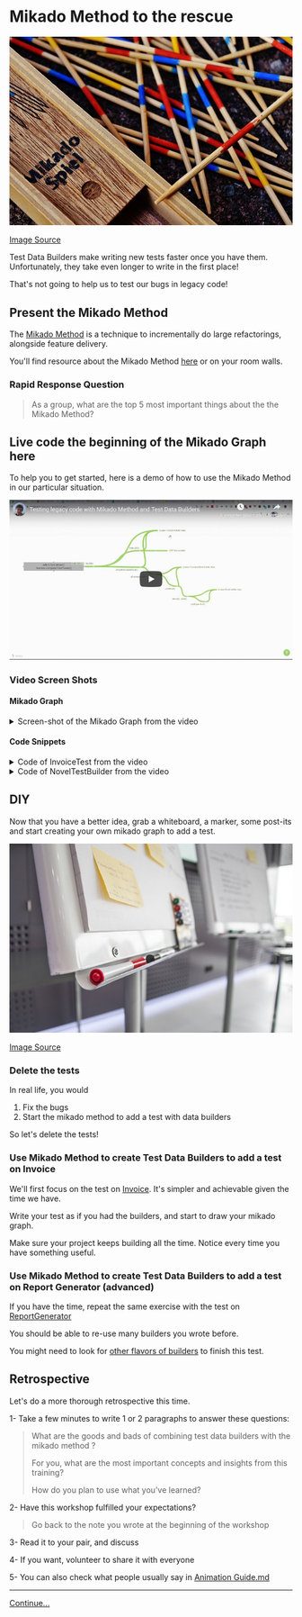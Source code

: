 # Mikado Method to the rescue

![Mikado game sticks](images/mikado-sticks.jpg)

[Image Source](https://pixabay.com/photos/mikado-play-puzzle-skill-colorful-1743593/)

Test Data Builders make writing new tests faster once you have them.
Unfortunately, they take even longer to write in the first place!

That's not going to help us to test our bugs in legacy code! 

## Present the Mikado Method

The [Mikado Method](./references/The%20Mikado%20Method.md) is a technique to
incrementally do large refactorings, alongside feature delivery.

You'll find resource about the Mikado Method 
[here](./references/The%20Mikado%20Method.md) or on your room walls.

### Rapid Response Question

> As a group, what are the top 5 most important things about the the Mikado
> Method?

## Live code the beginning of the Mikado Graph here

To help you to get started, here is a demo of how to use the Mikado Method in
our particular situation.

[![Video of the beginning of the solution](./images/Testing%20legacy%20code%20with%20Mikado%20Method%20and%20Test%20Data%20Builders%20-%20YouTube.jpg)](https://www.youtube.com/watch?v=2wIb8kdxay4&feature=youtu.be)

### Video Screen Shots 

#### Mikado Graph

<details>
  <summary>Screen-shot of the Mikado Graph from the video</summary>
  
![screen capture](./images/MIkdaoScreenCapture.PNG) 

</details>

#### Code Snippets 

<details>
  <summary>Code of InvoiceTest from the video</summary>
  
```java
package com.murex.tbw.purchase;

import org.junit.jupiter.api.Assertions;
import org.junit.jupiter.api.Test;

class InvoiceTest {

    @Test
    public void
    applies_tax_rules_when_computing_total_amount() {
        Invoice oneNovelUSAInvoice = anInvoice()
                .from(USA)
                .with(aPurchasedBook().of(
                        aNovel().costing(2.99))).build();

        Assertions.assertEquals(2.99 * 1.15 * 0.98, oneNovelUSAInvoice.computeTotalAmount());
    }
}
```

</details>

<details>
  <summary>Code of NovelTestBuilder from the video</summary>
  
```java
package com.murex.tbw.domain.book;
import com.murex.tbw.domain.country.Language;
import java.util.ArrayList;

public class NovelTestBuilder {
    private double price = 3.99;

    public  NovelTestBuilder costing(double price){
        this.price = price;
        return this;
    }

    public Novel build() {
        return  new Novel("Grapes with Wrath", 3.99, null, Language.ENGLISH, new ArrayList<>());
    }
}
```

</details>  

## DIY

Now that you have a better idea, grab a whiteboard, a marker, some post-its and
start creating your own mikado graph to add a test.

![Photo of a whiteboard, markers and post-its, the material needed to draw a Mikado Method](./images/workshop-material.jpg)

[Image Source](https://pixabay.com/photos/workshop-pens-post-it-note-2209239/)

### Delete the tests

In real life, you would

1. Fix the bugs
2. Start the mikado method to add a test with data builders

So let's delete the tests!

### Use Mikado Method to create Test Data Builders to add a test on Invoice

We'll first focus on the test on
[Invoice](../src/main/java/com/murex/tbw/purchase/Invoice.java). It's simpler
and achievable given the time we have.

Write your test as if you had the builders, and start to draw your mikado
graph.

Make sure your project keeps building all the time. Notice every time you have
something useful.

### Use Mikado Method to create Test Data Builders to add a test on Report Generator (advanced)

If you have the time, repeat the same exercise with the test on 
[ReportGenerator](../src/main/java/com/murex/tbw/report/ReportGenerator.java)

You should be able to re-use many builders you wrote before.

You might need to look for 
[other flavors of builders](./references/Test%20Data%20Builders.md) to finish
this test.

## Retrospective

Let's do a more thorough retrospective this time.

1- Take a few minutes to write 1 or 2 paragraphs to answer these questions:

> What are the goods and bads of combining test data builders with the 
> mikado method ?
>
> For you, what are the most important concepts and insights from this 
> training?
> 
> How do you plan to use what you’ve learned?

2- Have this workshop fulfilled your expectations?
> Go back to the note you wrote at the beginning of the workshop   

3- Read it to your pair, and discuss

4- If you want, volunteer to share it with everyone

5- You can also check what people usually say in
[Animation Guide.md](./Animation%20Guide.md)

----
[Continue...](./5%20-%20Conclusion.md)